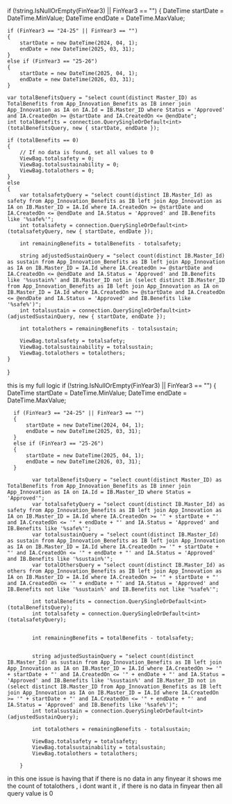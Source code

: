 if (!string.IsNullOrEmpty(FinYear3) || FinYear3 == "")
{
    DateTime startDate = DateTime.MinValue;
    DateTime endDate = DateTime.MaxValue;

    if (FinYear3 == "24-25" || FinYear3 == "")
    {
        startDate = new DateTime(2024, 04, 1);
        endDate = new DateTime(2025, 03, 31);
    }
    else if (FinYear3 == "25-26")
    {
        startDate = new DateTime(2025, 04, 1);
        endDate = new DateTime(2026, 03, 31);
    }

    var totalBenefitsQuery = "select count(distinct Master_ID) as TotalBenefits from App_Innovation_Benefits as IB inner join App_Innovation as IA on IA.Id = IB.Master_ID where Status = 'Approved' and IA.CreatedOn >= @startDate and IA.CreatedOn <= @endDate";
    int totalBenefits = connection.QuerySingleOrDefault<int>(totalBenefitsQuery, new { startDate, endDate });

    if (totalBenefits == 0)
    {
        // If no data is found, set all values to 0
        ViewBag.totalsafety = 0;
        ViewBag.totalsustainability = 0;
        ViewBag.totalothers = 0;
    }
    else
    {
        var totalsafetyQuery = "select count(distinct IB.Master_Id) as safety from App_Innovation_Benefits as IB left join App_Innovation as IA on IB.Master_ID = IA.Id where IA.CreatedOn >= @startDate and IA.CreatedOn <= @endDate and IA.Status = 'Approved' and IB.Benefits like '%safe%'";
        int totalsafety = connection.QuerySingleOrDefault<int>(totalsafetyQuery, new { startDate, endDate });

        int remainingBenefits = totalBenefits - totalsafety;

        string adjustedSustainQuery = "select count(distinct IB.Master_Id) as sustain from App_Innovation_Benefits as IB left join App_Innovation as IA on IB.Master_ID = IA.Id where IA.CreatedOn >= @startDate and IA.CreatedOn <= @endDate and IA.Status = 'Approved' and IB.Benefits like '%sustain%' and IB.Master_ID not in (select distinct IB.Master_ID from App_Innovation_Benefits as IB left join App_Innovation as IA on IB.Master_ID = IA.Id where IA.CreatedOn >= @startDate and IA.CreatedOn <= @endDate and IA.Status = 'Approved' and IB.Benefits like '%safe%')";
        int totalsustain = connection.QuerySingleOrDefault<int>(adjustedSustainQuery, new { startDate, endDate });

        int totalothers = remainingBenefits - totalsustain;

        ViewBag.totalsafety = totalsafety;
        ViewBag.totalsustainability = totalsustain;
        ViewBag.totalothers = totalothers;
    }
}



this is my full logic
  if (!string.IsNullOrEmpty(FinYear3) || FinYear3 == "")
  {
      DateTime startDate = DateTime.MinValue;
      DateTime endDate = DateTime.MaxValue;


      if (FinYear3 == "24-25" || FinYear3 == "")
      {
          startDate = new DateTime(2024, 04, 1);
          endDate = new DateTime(2025, 03, 31);
      }
      else if (FinYear3 == "25-26")
      {
          startDate = new DateTime(2025, 04, 1);
          endDate = new DateTime(2026, 03, 31);
      }

			var totalBenefitsQuery = "select count(distinct Master_ID) as TotalBenefits from App_Innovation_Benefits as IB inner join App_Innovation as IA on IA.Id = IB.Master_ID where Status = 'Approved'";
			var totalsafetyQuery = "select count(distinct IB.Master_Id) as safety from App_Innovation_Benefits as IB left join App_Innovation as IA on IB.Master_ID = IA.Id where IA.CreatedOn >= '" + startDate + "' and IA.CreatedOn <= '" + endDate + "' and IA.Status = 'Approved' and IB.Benefits like '%safe%'";
			var totalsustainQuery = "select count(distinct IB.Master_Id) as sustain from App_Innovation_Benefits as IB left join App_Innovation as IA on IB.Master_ID = IA.Id where IA.CreatedOn >= '" + startDate + "' and IA.CreatedOn <= '" + endDate + "' and IA.Status = 'Approved' and IB.Benefits like '%sustain%'";
			var totalOthersQuery = "select count(distinct IB.Master_Id) as others from App_Innovation_Benefits as IB left join App_Innovation as IA on IB.Master_ID = IA.Id where IA.CreatedOn >= '" + startDate + "' and IA.CreatedOn <= '" + endDate + "' and IA.Status = 'Approved' and IB.Benefits not like '%sustain%' and IB.Benefits not like '%safe%'";

			int totalBenefits = connection.QuerySingleOrDefault<int>(totalBenefitsQuery);
			int totalsafety = connection.QuerySingleOrDefault<int>(totalsafetyQuery);

			
			int remainingBenefits = totalBenefits - totalsafety;

			
			string adjustedSustainQuery = "select count(distinct IB.Master_Id) as sustain from App_Innovation_Benefits as IB left join App_Innovation as IA on IB.Master_ID = IA.Id where IA.CreatedOn >= '" + startDate + "' and IA.CreatedOn <= '" + endDate + "' and IA.Status = 'Approved' and IB.Benefits like '%sustain%' and IB.Master_ID not in (select distinct IB.Master_ID from App_Innovation_Benefits as IB left join App_Innovation as IA on IB.Master_ID = IA.Id where IA.CreatedOn >= '" + startDate + "' and IA.CreatedOn <= '" + endDate + "' and IA.Status = 'Approved' and IB.Benefits like '%safe%')";
			int totalsustain = connection.QuerySingleOrDefault<int>(adjustedSustainQuery);

			int totalothers = remainingBenefits - totalsustain;

			ViewBag.totalsafety = totalsafety;
			ViewBag.totalsustainability = totalsustain;
			ViewBag.totalothers = totalothers;

		}


in this one issue is having that if there is no data in any finyear it shows me the count of totalothers , i dont want it , if there is no data in finyear then all query value is 0

